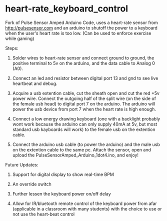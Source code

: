 # heart-rate_keyboard_control
Fork of Pulse Sensor Amped Arduino Code, uses a heart-rate sensor from http://pulsesensor.com and an arduino to shutoff the power to a keyboard when the user's heart rate is too low. (Can be used to enforce exercise while gaming)


Steps: 

1. Solder wires to heart-rate sensor and connect ground to ground, the positive terminal to 5v on the arduino, and the data cable to Analog 0 (A0).

2. Connect an led and resistor between digital port 13 and gnd to see live heartbeat and debug. 

3. Acquire a usb extention cable, cut the sheath open and cut the red +5v power wire. Connect the outgoing half of the split wire (on the side of the female usb head) to digital port 7 on the arduino. The arduino will power the usb device from port 7 when the heart rate is high enough.

4. Connect a low energy drawing keyboard (one with a backlight probably wont work because the arduino can only supply 40mA at 5v, but most standard usb kayboards will work) to the female usb on the extention cable. 

5. Connect the arduino usb cable (to power the arduino) and the male usb on the extention cable to the same pc. Attach the sensor, open and upload the PulseSensorAmped_Arduino_1dot4.ino, and enjoy!


Future Updates: 

1. Support for digital display to show real-time BPM

2. An override switch

3. Further lessen the keyboard power on/off delay

4. Allow for IR/bluetooth remote control of the keyboard power from afar (applicable in a classroom with many students) with the choice to use or not use the heart-beat control
